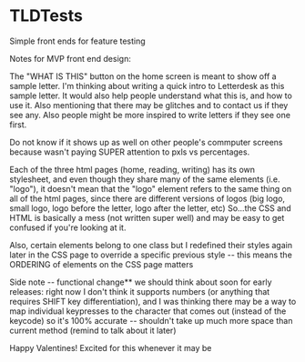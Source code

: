 # TLDTests
Simple front ends for feature testing

Notes for MVP front end design:

The "WHAT IS THIS" button on the home screen is meant to show off a sample letter. I'm thinking about writing a quick intro to Letterdesk as this sample letter. It would also help people understand what this is, and how to use it. Also mentioning that there may be glitches and to contact us if they see any. Also people might be more inspired to write letters if they see one first.

Do not know if it shows up as well on other people's commputer screens because wasn't paying SUPER attention to pxls vs percentages.

Each of the three html pages (home, reading, writing) has its own stylesheet, and even though they share many of the same elements (i.e. "logo"), it doesn't mean that the "logo" element refers to the same thing on all of the html pages, since there are different versions of logos (big logo, small logo, logo before the letter, logo after the letter, etc) 
So...the CSS and HTML is basically a mess (not written super well) and may be easy to get confused if you're looking at it.

Also, certain elements belong to one class but I redefined their styles again later in the CSS page to override a specific previous style -- this means the ORDERING of elements on the CSS page matters

Side note -- functional change** we should think about soon for early releases: right now I don't think it supports numbers (or anything that requires SHIFT key differentiation), and I was thinking there may be a way to  map individual keypresses to the character that comes out (instead of the keycode) so it's 100% accurate -- shouldn't take up much more space than current method (remind to talk about it later)

Happy Valentines! Excited for this whenever it may be